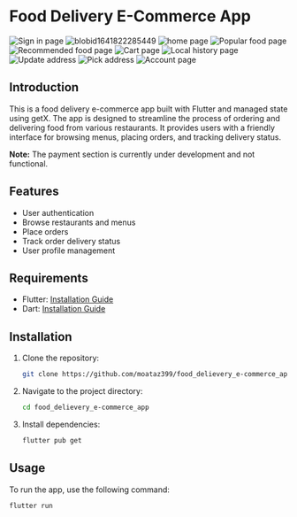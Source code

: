 # Food Delivery E-Commerce App



![Sign in page](https://github.com/moataz399/food_delievery_e-commerce_app/assets/62267262/9390b940-3c8f-4143-8b81-2225ce356cfe)
![blobid1641822285449](https://github.com/moataz399/food_delievery_e-commerce_app/assets/62267262/3b399bc7-26fe-4430-ad99-e8cad248f758)
![home page](https://github.com/moataz399/food_delievery_e-commerce_app/assets/62267262/01d8f1a9-8993-4cb1-a6ec-2023872a8e72)
![Popular food page](https://github.com/moataz399/food_delievery_e-commerce_app/assets/62267262/d81485df-5fa8-4b6b-a7ce-0410cd123792)
![Recommended food page](https://github.com/moataz399/food_delievery_e-commerce_app/assets/62267262/a6ee2edd-7b03-440a-b662-36a55191a408)
![Cart page](https://github.com/moataz399/food_delievery_e-commerce_app/assets/62267262/887aecc3-a6ee-45ce-b79d-999a831b227c)
![Local history page](https://github.com/moataz399/food_delievery_e-commerce_app/assets/62267262/377c94fc-f077-4fd8-b45d-89f926ee82a2)
![Update address](https://github.com/moataz399/food_delievery_e-commerce_app/assets/62267262/b79ce01a-abda-43fa-a5ea-f369fe78e33c)
![Pick address](https://github.com/moataz399/food_delievery_e-commerce_app/assets/62267262/d6042224-02d1-4e9d-a278-c604c5cd2142)
![Account page](https://github.com/moataz399/food_delievery_e-commerce_app/assets/62267262/f09e35a8-5921-4cee-8d4c-7cf64ac7624f)










## Introduction

This is a food delivery e-commerce app built with Flutter and managed state using getX. The app is designed to streamline the process of ordering and delivering food from various restaurants. It provides users with a friendly interface for browsing menus, placing orders, and tracking delivery status.

**Note:** The payment section is currently under development and not functional.

## Features

- User authentication
- Browse restaurants and menus
- Place orders
- Track order delivery status
- User profile management

## Requirements

- Flutter: [Installation Guide](https://flutter.dev/docs/get-started/install)
- Dart: [Installation Guide](https://dart.dev/get-dart)

## Installation

1. Clone the repository:

    ```bash
    git clone https://github.com/moataz399/food_delievery_e-commerce_app.git
    ```

2. Navigate to the project directory:

    ```bash
    cd food_delievery_e-commerce_app
    ```

3. Install dependencies:

    ```bash
    flutter pub get
    ```

## Usage

To run the app, use the following command:

```bash
flutter run
